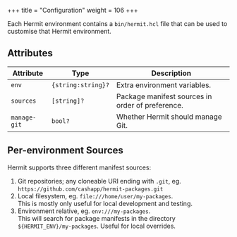 +++
title = "Configuration"
weight = 106
+++

Each Hermit environment contains a `bin/hermit.hcl` file that can be used to
customise that Hermit environment.

## Attributes

| Attribute | Type | Description |
|-----------|------|-------------|
| `env` | `{string:string}?` | Extra environment variables. |
| `sources` | `[string]?` | Package manifest sources in order of preference. |
| `manage-git` | `bool?` | Whether Hermit should manage Git. |

## Per-environment Sources

Hermit supports three different manifest sources:

1. Git repositories; any cloneable URI ending with `.git`, eg.<br/>`https://github.com/cashapp/hermit-packages.git`
2. Local filesystem, eg. `file:///home/user/my-packages`.<br/>This is mostly only useful for local development and testing.
3. Environment relative, eg. `env:///my-packages`.<br/>This will search for package manifests in the directory `${HERMIT_ENV}/my-packages`. Useful for local overrides.

	